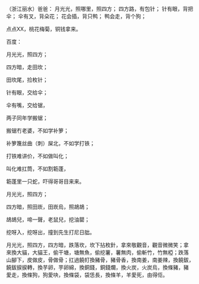 （浙江丽水）爸爸：
月光光，照哪里，照四方；
四方路，有包针；
针有眼，背把伞；
伞有叉，背朵花；
花会插，背只鸭；
鸭会走，背个狗；

点点XX，桃花梅菊，铜钱拿来。

百度：

月光光，照四方；

四方暗，走田坎；

田坎尾，捡枚针；

针有眼，交给伞；

伞有嘴，交给锯，

两子同年学搬锯；

搬锯冇老婆，不如学补箩；

补箩篾丝曲（刺）屎北，不如学打铁；

打铁难讲价，不如做叫化；

叫化难扛筒，不如割簕蓬，

簕蓬里一只蛇，吓得哥哥目来来。


月光光，照四方；

四方暗，照田崁，田崁烏，照鴣鴣；

鴣鴣兒，啼一聲，老鼠兒，挖油罌；

挖呀入，挖呀出，撞到先生打尼日朏。

月光光，照四方，四方暗，跌落坎，坎下拈枚針，拿來敬觀音，觀音微微笑；拿
來換大貓，大貓王，偷干塘，塘無魚，偷挖薯，薯無肉，偷斬竹，竹無椏；跌落
山腳下，皮做皮，骨做骨；扛過饒帄換豬骨，豬骨香，換南姜，南姜辣，換饒鈸，
饒鈸捩捩轉，換芋卵，芋卵綿，換銅錢，銅錢爛，換火炭，火炭烏，換條豬，豬
愛走，換條狗，狗愛吷，換條袋，袋恁長，換條羊，羊愛死，由得佢。
